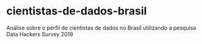 # cientistas-de-dados-brasil
Análise sobre o perfil de cientistas de dados no Brasil utilizando a pesquisa Data Hackers Survey 2019
